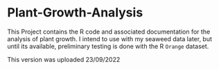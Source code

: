 # Plant-Growth-Analysis 
This Project contains the R code and associated documentation for the analysis of plant growth. I intend to use with my seaweed data later, but until its available, preliminary testing is done with the R `Orange` dataset.

This version was uploaded 23/09/2022
